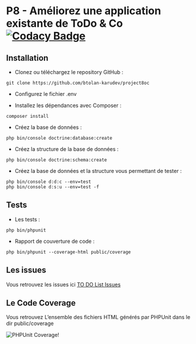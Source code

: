 # P8 - Améliorez une application existante de ToDo & Co [![Codacy Badge](https://api.codacy.com/project/badge/Grade/ac9e46df4c20413b95462c1c97d9e511)](https://app.codacy.com/gh/btolan-karudev/project8oc?utm_source=github.com&utm_medium=referral&utm_content=btolan-karudev/project8oc&utm_campaign=Badge_Grade)

## Installation

*   Clonez ou téléchargez le repository GitHub :
```system
git clone https://github.com/btolan-karudev/project8oc
```
*   Configurez le fichier .env

*   Installez les dépendances avec Composer :
```system
composer install
```

*   Créez la base de données :
```system
php bin/console doctrine:database:create
```

*   Créez la structure de la base de données :
```system
php bin/console doctrine:schema:create
```

*   Créez la base de données et la structure vous permettant de tester :
```system
php bin/console d:d:c --env=test
php bin/console d:s:u --env=test -f
```

## Tests

*   Les tests :
```system
php bin/phpunit
```

*   Rapport de couverture de code :
```system
php bin/phpunit --coverage-html public/coverage
```
## Les issues

Vous retrouvez les issues ici [TO DO List Issues](https://github.com/btolan-karudev/project8oc/issues)

## Le Code Coverage

Vous retrouvez L’ensemble des fichiers HTML générés par PHPUnit dans le dir public/coverage

![PHPUnit Coverage!](/assets/img/Coverage.JPG "PHPunit Coverage")
